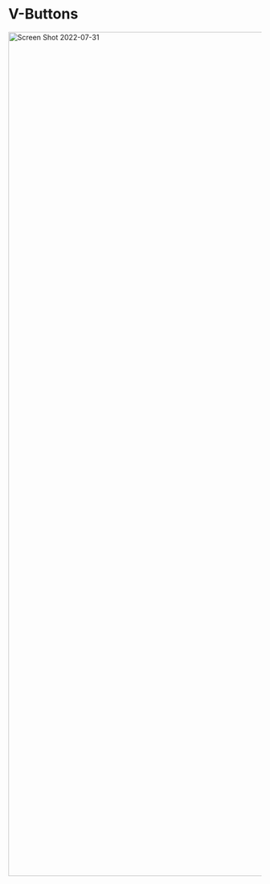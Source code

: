 # V-Buttons
<img width="1679" alt="Screen Shot 2022-07-31 " src="https://user-images.githubusercontent.com/27170951/182046611-f6486ec5-c1b4-4681-b21d-5dc131f8fdf5.png">
